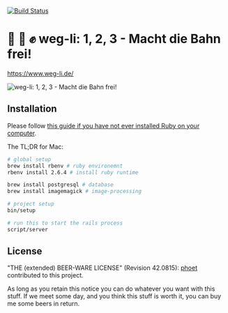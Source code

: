 [![Build Status](https://travis-ci.org/weg-li/weg-li.svg?branch=master)](https://travis-ci.org/weg-li/weg-li)

# 📸 📝 ✊ weg-li: 1, 2, 3 - Macht die Bahn frei!

https://www.weg-li.de/

![weg-li: 1, 2, 3 - Macht die Bahn frei!](https://user-images.githubusercontent.com/48745/62852900-12304300-bceb-11e9-8ba4-3303c83c7dfc.png)

## Installation

Please follow [this guide if you have not ever installed Ruby on your computer](https://guides.railsgirls.com/install).

The TL;DR for Mac:

```bash
# global setup
brew install rbenv # ruby environemnt
rbenv install 2.6.4 # install ruby runtime

brew install postgresql # database
brew install imagemagick # image-processing

# project setup
bin/setup
```

```bash
# run this to start the rails process
script/server
```

## License

"THE (extended) BEER-WARE LICENSE" (Revision 42.0815): [phoet](mailto:ps@nofail.de) contributed to this project.

As long as you retain this notice you can do whatever you want with this stuff.
If we meet some day, and you think this stuff is worth it, you can buy me some beers in return.
